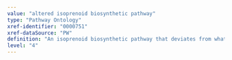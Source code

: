 ```yaml
---
value: "altered isoprenoid biosynthetic pathway"
type: "Pathway Ontology"
xref-identifier: "0000751"
xref-dataSource: "PW"
definition: "An isoprenoid biosynthetic pathway that deviates from what its normal course should be. Aberrant isoprenoid biosynthetic pathway, as evidenced in altered cholesterol biosynthesis has been associated with several conditions."
level: "4"
---
```

